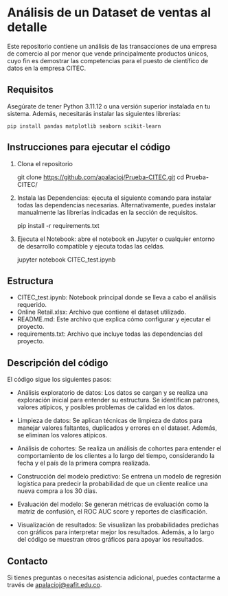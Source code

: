# **Análisis de un Dataset de ventas al detalle**
Este repositorio contiene un análisis de las transacciones de una empresa de comercio al por menor que vende principalmente productos únicos, cuyo fin es demostrar las competencias para el puesto de científico de datos en la empresa CITEC.

## **Requisitos**
Asegúrate de tener Python 3.11.12 o una versión superior instalada en tu sistema. Además, necesitarás instalar las siguientes librerías:

    pip install pandas matplotlib seaborn scikit-learn

## **Instrucciones para ejecutar el código**

1. Clona el repositorio

    git clone https://github.com/apalacioj/Prueba-CITEC.git
    cd Prueba-CITEC/

2. Instala las Dependencias: ejecuta el siguiente comando para instalar todas las dependencias necesarias. Alternativamente, puedes instalar manualmente las librerías indicadas en la sección de requisitos.

    pip install -r requirements.txt

3. Ejecuta el Notebook: abre el notebook en Jupyter o cualquier entorno de desarrollo compatible y ejecuta todas las celdas.

    jupyter notebook CITEC_test.ipynb

## **Estructura**

- CITEC_test.ipynb: Notebook principal donde se lleva a cabo el análisis requerido.
- Online Retail.xlsx: Archivo que contiene el dataset utilizado.
- README.md: Este archivo que explica cómo configurar y ejecutar el proyecto.
- requirements.txt: Archivo que incluye todas las dependencias del proyecto.

## **Descripción del código**
El código sigue los siguientes pasos:

- Análisis exploratorio de datos: Los datos se cargan y se realiza una exploración inicial para entender su estructura. Se identifican patrones, valores atípicos, y posibles problemas de calidad en los datos.

- Limpieza de datos: Se aplican técnicas de limpieza de datos para manejar valores faltantes, duplicados y errores en el dataset. Además, se eliminan los valores atípicos.

- Análisis de cohortes: Se realiza un análisis de cohortes para entender el comportamiento de los clientes a lo largo del tiempo, considerando la fecha y el país de la primera compra realizada.

- Construcción del modelo predictivo: Se entrena un modelo de regresión logística para predecir la probabilidad de que un cliente realice una nueva compra a los 30 días.

- Evaluación del modelo: Se generan métricas de evaluación como la matriz de confusión, el ROC AUC score y reportes de clasificación.

- Visualización de resultados: Se visualizan las probabilidades predichas con gráficos para interpretar mejor los resultados. Además, a lo largo del código se muestran otros gráficos para apoyar los resultados.

## **Contacto**
Si tienes preguntas o necesitas asistencia adicional, puedes contactarme a través de apalacioj@eafit.edu.co.
